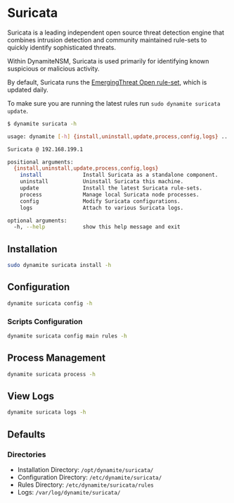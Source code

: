 # Suricata
Suricata is a leading independent open source threat detection engine that combines intrusion detection and community maintained
rule-sets to quickly identify sophisticated threats.

Within DynamiteNSM, Suricata is used primarily for identifying known suspicious or malicious activity.

By default, Suricata runs the [EmergingThreat Open rule-set](https://rules.emergingthreats.net/open/suricata-4.0/rules/), which is updated daily.


To make sure you are running the latest rules run `sudo dynamite suricata update`.

```bash
$ dynamite suricata -h

usage: dynamite [-h] {install,uninstall,update,process,config,logs} ...

Suricata @ 192.168.199.1

positional arguments:
  {install,uninstall,update,process,config,logs}
    install             Install Suricata as a standalone component.
    uninstall           Uninstall Suricata this machine.
    update              Install the latest Suricata rule-sets.
    process             Manage local Suricata node processes.
    config              Modify Suricata configurations.
    logs                Attach to various Suricata logs.

optional arguments:
  -h, --help            show this help message and exit

```

## Installation
```bash
sudo dynamite suricata install -h
```

## Configuration
```bash
dynamite suricata config -h
```

### Scripts Configuration
```bash
dynamite suricata config main rules -h
```

## Process Management
```bash
dynamite suricata process -h
```

## View Logs
```bash
dynamite suricata logs -h
```

## Defaults

### Directories

- Installation Directory: `/opt/dynamite/suricata/`
- Configuration Directory: `/etc/dynamite/suricata/`
- Rules Directory: `/etc/dynamite/suricata/rules`
- Logs: `/var/log/dynamite/suricata/`
